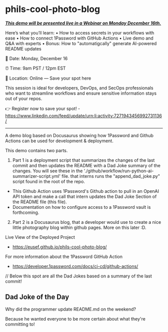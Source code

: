 # phils-cool-photo-blog

**<u>*This demo will be presented live in a Webinar on Monday December 16th.*</u>**

Here’s what you’ll learn:
 • How to access secrets in your workflows with ease
 • How to connect 1Password with GitHub Actions
 • Live demo and Q&A with experts
 • Bonus: How to "automatigcally" generate AI-powered README updates

📅 Date: Monday, December 16

⏰ Time: 9am PST / 12pm EST

📍 Location: Online — Save your spot here

This session is ideal for developers, DevOps, and SecOps professionals who want to streamline workflows and ensure sensitive information stays out of your repos.

👉 Register now to save your spot! - https://www.linkedin.com/feed/update/urn:li:activity:7271943456992731136/



------------



A demo blog based on Docusaurus showing how 1Password and Github Actions can be used for development &amp; deployment.

This demo contains two parts.

1. Part 1 is a deployment script that summarizes the changes of the last commit and then updates the README with a Dad Joke summary of the changes. You will see these in the './github/workflow/run-python-ai-summarizer-script.yml' file. that interns runs the "append_dad_joke.py" script found in the root of the repo.

- This Github Action uses 1Password's Github action to pull in an OpenAI API token and make a call that intern updates the Dad Joke Section of the README file (this file).
- Documentation on how to configure access to a 1Password vault is forthcoming.

2. Part 2 is a Docusaurus blog, that a developer would use to create a nice little photography blog within github pages. More on this later :D.

Live View of the Deployed Project

- https://eusef.github.io/phils-cool-photo-blog/

For more information about the 1Password GitHub Action

- https://developer.1password.com/docs/ci-cd/github-actions/

// Below this spot are all the Dad Jokes based on a summary of the last commit!



## Dad Joke of the Day

Why did the programmer update README.md on the weekend?

Because he wanted everyone to be more certain about what they're committing to!
